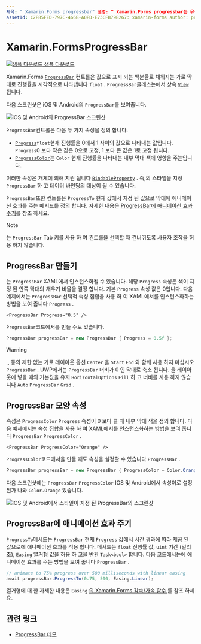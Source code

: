 ```yaml
---
제목: " Xamarin.Forms progressbar" 설명: " Xamarin.Forms progressbar는 유동 속성을 기반으로 채워지는 가로 막대로 진행률을 시각적으로 나타내는 컨트롤입니다."
assetId: C2F85FED-797C-466B-A0FD-E73CFB79B267: xamarin-forms author: profexorgeek: jusjohns:: 07/09/2019-loc: [ Xamarin.Forms ,]입니다. Xamarin.Essentials
---
```


# <a name="xamarinforms-progressbar"></a>Xamarin.FormsProgressBar
[![샘플 다운로드](~/media/shared/download.png) 샘플 다운로드](https://docs.microsoft.com/samples/xamarin/xamarin-forms-samples/userinterface-progressbardemos/)

Xamarin.Forms [`ProgressBar`](xref:Xamarin.Forms.ProgressBar) 컨트롤은 값으로 표시 되는 백분율로 채워지는 가로 막대로 진행률을 시각적으로 나타냅니다 `float` . `ProgressBar`클래스는에서 상속 [`View`](xref:Xamarin.Forms.View) 됩니다.

다음 스크린샷은 iOS 및 Android의 `ProgressBar`를 보여줍니다.

![IOS 및 Android의 ProgressBar 스크린샷](progressbar-images/progressbars-default.png "IOS 및 Android의 ProgressBar")

`ProgressBar`컨트롤은 다음 두 가지 속성을 정의 합니다.

* [`Progress`](xref:Xamarin.Forms.ProgressBar.Progress)`float`현재 진행률을 0에서 1 사이의 값으로 나타내는 값입니다. `Progress`0 보다 작은 값은 0으로 고정, 1 보다 큰 값은 1로 고정 됩니다.
* [`ProgressColor`](xref:Xamarin.Forms.ProgressBar.ProgressColor)는 `Color` 현재 진행률을 나타내는 내부 막대 색에 영향을 주는입니다.

이러한 속성은 개체에 의해 지원 됩니다 [`BindableProperty`](xref:Xamarin.Forms.BindableProperty) . 즉,의 스타일을 지정 `ProgressBar` 하 고 데이터 바인딩의 대상이 될 수 있습니다.

`ProgressBar`또한 컨트롤은 `ProgressTo` 현재 값에서 지정 된 값으로 막대에 애니메이션 효과를 주는 메서드를 정의 합니다. 자세한 내용은 [ProgressBar에 애니메이션 효과 주기](#animate-a-progressbar)를 참조 하세요.

> [!NOTE]
> 는 `ProgressBar` Tab 키를 사용 하 여 컨트롤을 선택할 때 건너뛰도록 사용자 조작을 허용 하지 않습니다.

## <a name="create-a-progressbar"></a>ProgressBar 만들기

는 `ProgressBar` XAML에서 인스턴스화될 수 있습니다. 해당 `Progress` 속성은 색이 지정 된 안쪽 막대의 채우기 비율을 결정 합니다. 기본 `Progress` 속성 값은 0입니다. 다음 예제에서는 `ProgressBar` 선택적 속성 집합을 사용 하 여 XAML에서를 인스턴스화하는 방법을 보여 줍니다 `Progress` .

```xaml
<ProgressBar Progress="0.5" />
```

`ProgressBar`코드에서를 만들 수도 있습니다.

```csharp
ProgressBar progressBar = new ProgressBar { Progress = 0.5f };
```

> [!WARNING]
> ,, 등의 제한 없는 가로 레이아웃 옵션 `Center` 을 `Start` `End` 와 함께 사용 하지 마십시오 `ProgressBar` . UWP에서는 `ProgressBar` 너비가 0 인 막대로 축소 됩니다. 을 레이아웃에 넣을 때의 기본값을 유지 `HorizontalOptions` `Fill` 하 고 너비를 사용 하지 않습니다 `Auto` `ProgressBar` `Grid` .

## <a name="progressbar-appearance-properties"></a>ProgressBar 모양 속성

속성은 `ProgressColor` `Progress` 속성이 0 보다 클 때 내부 막대 색을 정의 합니다. 다음 예제에서는 속성 집합을 사용 하 여 XAML에서를 인스턴스화하는 방법을 보여 줍니다 `ProgressBar` `ProgressColor` .

```xaml
<ProgressBar ProgressColor="Orange" />
```

`ProgressColor`코드에서을 만들 때도 속성을 설정할 수 있습니다 `ProgressBar` .

```csharp
ProgressBar progressBar = new ProgressBar { ProgressColor = Color.Orange };
```

다음 스크린샷에는 `ProgressBar` `ProgressColor` IOS 및 Android에서 속성이로 설정 된가 나와 `Color.Orange` 있습니다.

![IOS 및 Android에서 스타일이 지정 된 ProgressBar의 스크린샷](progressbar-images/progressbars-styled.png "IOS 및 Android의 스타일이 지정 된 ProgressBar")

## <a name="animate-a-progressbar"></a>ProgressBar에 애니메이션 효과 주기

`ProgressTo`메서드는 `ProgressBar` 현재 `Progress` 값에서 시간 경과에 따라 제공 된 값으로에 애니메이션 효과를 적용 합니다. 메서드는 `float` 진행률 값, `uint` 기간 (밀리초), `Easing` 열거형 값을 허용 하 고을 반환 `Task<bool>` 합니다. 다음 코드에서는에 애니메이션 효과를 주는 방법을 보여 줍니다 `ProgressBar` .

```csharp
// animate to 75% progress over 500 milliseconds with linear easing
await progressBar.ProgressTo(0.75, 500, Easing.Linear);
```

열거형에 대 한 자세한 내용은 `Easing` [의 Xamarin.Forms 감속/가속 함수 ](~/xamarin-forms/user-interface/animation/easing.md)를 참조 하세요.

## <a name="related-links"></a>관련 링크

* [ProgressBar 데모](https://docs.microsoft.com/samples/xamarin/xamarin-forms-samples/userinterface-progressbardemos/)
